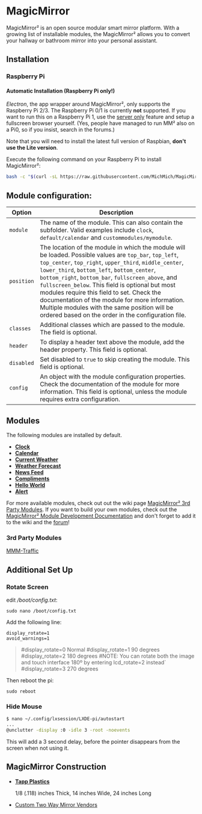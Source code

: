 # MagicMirror
MagicMirror² is an open source modular smart mirror platform. With a growing list of installable modules, the MagicMirror² allows you to convert your hallway or bathroom mirror into your personal assistant.


## Installation

### Raspberry Pi

#### Automatic Installation (Raspberry Pi only!)

*Electron*, the app wrapper around MagicMirror², only supports the Raspberry Pi 2/3. The Raspberry Pi 0/1 is currently **not** supported. If you want to run this on a Raspberry Pi 1, use the [server only](#server-only) feature and setup a fullscreen browser yourself. (Yes, people have managed to run MM² also on a Pi0, so if you insist, search in the forums.)

Note that you will need to install the latest full version of Raspbian, **don't use the Lite version**.

Execute the following command on your Raspberry Pi to install MagicMirror²:

```bash
bash -c "$(curl -sL https://raw.githubusercontent.com/MichMich/MagicMirror/master/installers/raspberry.sh)"
```

## Module configuration:

| **Option** | **Description** |
| --- | --- |
| `module` | The name of the module. This can also contain the subfolder. Valid examples include `clock`, `default/calendar` and `custommodules/mymodule`. |
| `position` | The location of the module in which the module will be loaded. Possible values are `top_bar`, `top_left`, `top_center`, `top_right`, `upper_third`, `middle_center`, `lower_third`, `bottom_left`, `bottom_center`, `bottom_right`, `bottom_bar`, `fullscreen_above`, and `fullscreen_below`. This field is optional but most modules require this field to set. Check the documentation of the module for more information. Multiple modules with the same position will be ordered based on the order in the configuration file. |
| `classes` | Additional classes which are passed to the module. The field is optional. |
| `header` | To display a header text above the module, add the header property. This field is optional. |
| `disabled` | Set disabled to `true` to skip creating the module. This field is optional. |
| `config` | An object with the module configuration properties. Check the documentation of the module for more information. This field is optional, unless the module requires extra configuration. |

## Modules

The following modules are installed by default.

- [**Clock**](modules/default/clock)
- [**Calendar**](modules/default/calendar)
- [**Current Weather**](modules/default/currentweather)
- [**Weather Forecast**](modules/default/weatherforecast)
- [**News Feed**](modules/default/newsfeed)
- [**Compliments**](modules/default/compliments)
- [**Hello World**](modules/default/helloworld)
- [**Alert**](modules/default/alert)

For more available modules, check out out the wiki page [MagicMirror² 3rd Party Modules](https://github.com/MichMich/MagicMirror/wiki/3rd-party-modules). If you want to build your own modules, check out the [MagicMirror² Module Development Documentation](modules) and don't forget to add it to the wiki and the [forum](https://forum.magicmirror.builders/category/7/showcase)!

### 3rd Party Modules

[MMM-Traffic](https://github.com/SamLewis0602/MMM-Traffic)

## Additional Set Up

### Rotate Screen

edit _/boot/config.txt_:
````
sudo nano /boot/config.txt
````
Add the following line:
````
display_rotate=1
avoid_warnings=1 
````
> #display_rotate=0 Normal
> #display_rotate=1 90 degrees
> #display_rotate=2 180 degrees
> #NOTE: You can rotate both the image and touch interface 180º by entering lcd_rotate=2 instead`
> #display_rotate=3 270 degrees

Then reboot the pi:
````
sudo reboot
````

### Hide Mouse

```bash
$ nano ~/.config/lxsession/LXDE-pi/autostart
...
@unclutter -display :0 -idle 3 -root -noevents
```
This will add a 3 second delay, before the pointer disappears from the screen when not using it.


## MagicMirror Construction

- [**Tapp Plastics**](https://www.tapplastics.com/product/plastics/cut_to_size_plastic/two_way_mirrored_acrylic/558)
  
  1/8 (.118) inches Thick, 14 inches Wide, 24 inches Long
  
- [Custom Two Way Mirror Vendors](https://github.com/MichMich/MagicMirror/wiki/Two-way-Mirror-Vendors)

